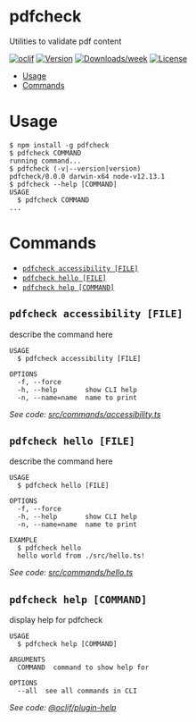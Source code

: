 pdfcheck
========

Utilities to validate pdf content

[![oclif](https://img.shields.io/badge/cli-oclif-brightgreen.svg)](https://oclif.io)
[![Version](https://img.shields.io/npm/v/pdfcheck.svg)](https://npmjs.org/package/pdfcheck)
[![Downloads/week](https://img.shields.io/npm/dw/pdfcheck.svg)](https://npmjs.org/package/pdfcheck)
[![License](https://img.shields.io/npm/l/pdfcheck.svg)](https://github.com/theBenForce/pdfcheck/blob/master/package.json)

<!-- toc -->
* [Usage](#usage)
* [Commands](#commands)
<!-- tocstop -->
# Usage
<!-- usage -->
```sh-session
$ npm install -g pdfcheck
$ pdfcheck COMMAND
running command...
$ pdfcheck (-v|--version|version)
pdfcheck/0.0.0 darwin-x64 node-v12.13.1
$ pdfcheck --help [COMMAND]
USAGE
  $ pdfcheck COMMAND
...
```
<!-- usagestop -->
# Commands
<!-- commands -->
* [`pdfcheck accessibility [FILE]`](#pdfcheck-accessibility-file)
* [`pdfcheck hello [FILE]`](#pdfcheck-hello-file)
* [`pdfcheck help [COMMAND]`](#pdfcheck-help-command)

## `pdfcheck accessibility [FILE]`

describe the command here

```
USAGE
  $ pdfcheck accessibility [FILE]

OPTIONS
  -f, --force
  -h, --help       show CLI help
  -n, --name=name  name to print
```

_See code: [src/commands/accessibility.ts](https://github.com/theBenForce/pdfcheck/blob/v0.0.0/src/commands/accessibility.ts)_

## `pdfcheck hello [FILE]`

describe the command here

```
USAGE
  $ pdfcheck hello [FILE]

OPTIONS
  -f, --force
  -h, --help       show CLI help
  -n, --name=name  name to print

EXAMPLE
  $ pdfcheck hello
  hello world from ./src/hello.ts!
```

_See code: [src/commands/hello.ts](https://github.com/theBenForce/pdfcheck/blob/v0.0.0/src/commands/hello.ts)_

## `pdfcheck help [COMMAND]`

display help for pdfcheck

```
USAGE
  $ pdfcheck help [COMMAND]

ARGUMENTS
  COMMAND  command to show help for

OPTIONS
  --all  see all commands in CLI
```

_See code: [@oclif/plugin-help](https://github.com/oclif/plugin-help/blob/v2.2.3/src/commands/help.ts)_
<!-- commandsstop -->

